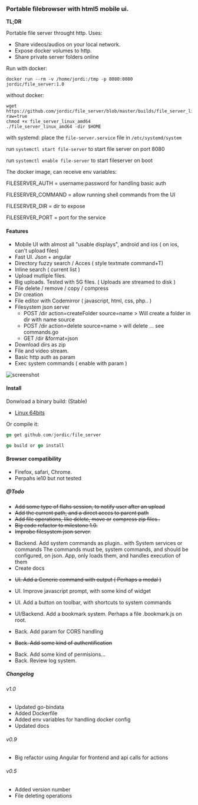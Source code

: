 ### Portable filebrowser with html5 mobile ui. 



**TL;DR**

Portable file server throught http. Uses:

- Share videos/audios on your local network.
- Expose docker volumes to http. 
- Share private server folders online

Run with docker:

```
docker run --rm -v /home/jordi:/tmp -p 8080:8080 jordic/file_server:1.0
```

without docker:

```
wget https://github.com/jordic/file_server/blob/master/builds/file_server_linux_amd64?raw=true
chmod +x file_server_linux_amd64
./file_server_linux_amd64 -dir $HOME  

```
with systemd:
place the `file-server.service` file in `/etc/systemd/system`

run `systemctl start file-server` to start file server on port 8080

run `systemctl enable file-server` to start fileserver on boot


The docker image, can receive env variables:

FILESERVER_AUTH = username:password for handling basic auth

FILESERVER_COMMAND = allow running shell commands from the UI

FILESERVER_DIR = dir to expose

FILESERVER_PORT = port for the service

#### Features
- Mobile UI with almost all "usable displays", android and ios ( on ios, can't upload files)
- Fast UI. Json + angular
- Directory fuzzy search / Acces ( style textmate command+T)
- Inline search ( current list )
- Upload mutliple files.
- Big uploads. Tested with 5G files. ( Uploads are streamed to disk )
- File delete / remove / copy / compress
- Dir creation
- File editor with Codemirror ( javascript, html, css, php.. )
- Filesystem json server
    - POST /dir action=createFolder source=name > Will create a folder in dir with name source
    - POST /dir action=delete source=name > will delete
    ... see commands.go
    + GET /dir &format=json
- Download dirs as zip    
- File and video stream.
- Basic http auth as param
- Exec system commands ( enable with param )


![screenshot](builds/screenshot.gif)


#### Install

Donwload a binary build: (Stable)

- [Linux 64bits](builds/file_server_linux_amd64)

Or compile it:
```go
go get github.com/jordic/file_server

go build or go install
```

#### Browser compatibility
- Firefox, safari, Chrome.
- Perpahs ie10 but not tested

##### @Todo

+ ~~Add some type of flahs session, to notify user after an upload~~
+ ~~Add the current path, and a direct acces to parent path~~
+ ~~Add file operations, like delete, move or~~ ~~compress zip files..~~
+ ~~Big code refactor to milestone 1.0.~~ 
+ ~~Improbe filesystem json server.~~

- Backend. Add system commands as plugin.. with System services or commands 
    The commands must be, system commands, and should be configured, 
    on json. App, only loads them, and handles execution of them
- Create docs
+ ~~UI. Add a Generic command with output ( Perhaps a modal )~~
- UI. Improve javascript prompt, with some kind of widget
- UI. Add a button on toolbar, with shortcuts to system commands
- UI/Backend. Add a bookmark system. Perhaps a file .bookmark.js on root.

- Back. Add param for CORS handling
+ ~~Back. Add some kind of authentification~~
- Back. Add some kind of permisions...
- Back. Review log system.



##### Changelog

###### v1.0
+ Updated go-bindata
+ Added Dockerfile
+ Added env variables for handling docker config
+ Updated docs

###### v0.9
+ Big refactor using Angular for frontend and api calls for actions

###### v0.5
+ Added version number
+ File deleting operations


